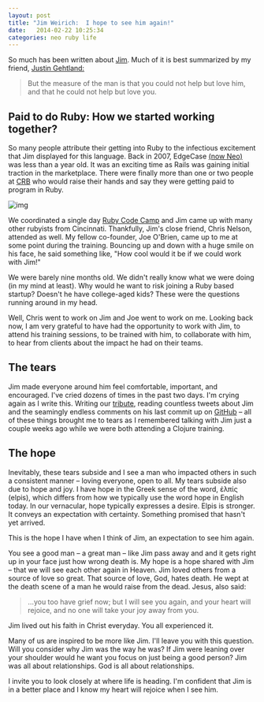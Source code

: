 ```yaml
---
layout: post
title: "Jim Weirich:  I hope to see him again!"
date:   2014-02-22 10:25:34
categories: neo ruby life
---
```


So much has been written about [Jim](http://en.wikipedia.org/wiki/Jim_Weirich).  Much of it is best summarized by my
friend, [Justin Gehtland:](https://medium.com/p/fc86046b8a54)

> But the measure of the man is that you could not help but love him,
    and that he could not help but love you.

## Paid to do Ruby:  How we started working together?

So many people attribute their getting into Ruby to the infectious
excitement that Jim displayed for this language.  Back in 2007, EdgeCase [(now Neo)](http://www.neo.com)
was less than a year old.  It was an exciting time as Rails was gaining
initial traction in the marketplace.  There were finally more than one or
two people at [CRB](http://columbusrb.com) who would raise their hands and say they were getting
paid to program in Ruby.

![img](http://farm6.staticflickr.com/5258/5489951776_849299ef95.jpg)

We coordinated a single day [Ruby Code Camp](https://groups.google.com/forum/#!topic/columbusrb/eH6VO_IFDNE) and Jim came up with many
other rubyists from Cincinnati.  Thankfully, Jim's close friend, Chris Nelson,
attended as well.  My fellow co-founder, Joe O'Brien, came up to me at
some point during the training.  Bouncing up and down with a huge smile on
his face, he said something like, "How cool would it be if we could work
with Jim!"

We were barely nine months old.  We didn't really know what we
were doing (in my mind at least).  Why would he want to risk joining a
Ruby based startup?  Doesn't he have college-aged kids?  These were the
questions running around in my head.

Well, Chris went to work on Jim and Joe went to work on me.  Looking
back now, I am very grateful to have had the opportunity to work with Jim,
to attend his training sessions, to be trained with him, to collaborate
with him, to hear from clients about the impact he had on their teams.

## The tears

Jim made everyone around him feel comfortable, important, and encouraged.
I've cried dozens of times in the past two days.  I'm crying again as I write
this.  Writing our [tribute](http://www.neo.com/), reading countless tweets about Jim and the
seamingly endless comments on his last commit up on [GitHub](https://github.com/jimweirich/wyriki/commit/d28fac7f18aeacb00d8ad3460a0a5a901617c2d4#commitcomment-5440627) &#x2013; all of these
things brought me to tears as I remembered talking with Jim just a couple
weeks ago while we were both attending a Clojure training.

## The hope

Inevitably, these tears subside and I see a man who impacted others in
such a consistent manner &#x2013; loving everyone, open to all. My tears subside also
due to hope and joy.  I have hope in the Greek sense of
the word, ἐλπίς (elpis), which differs from how we typically use the word
hope in English today.  In our vernacular, hope typically expresses a desire.
Elpis is stronger.  It conveys an expectation with certainty.  Something
promised that hasn't yet arrived.

This is the hope I have when I think of Jim, an expectation to see him again.

You see a good man &#x2013; a great man &#x2013; like Jim pass away and and it gets right
up in your face just how wrong death is.  My hope is a hope shared with Jim
 &#x2013; that we will see each other again in Heaven.  Jim loved others from a source
of love so great.  That source of love, God, hates death.  He wept at the death
scene of a man he would raise from the dead.  Jesus, also said:

> &#x2026;you too have grief now; but I will see you again, and your heart will
rejoice, and no one will take your joy away from you.

Jim lived out his faith in Christ everyday.  You all experienced it.

Many of us are inspired to be more like Jim.  I'll leave you with this question.
Will you consider why Jim was the way he was?  If Jim were leaning over
your shoulder would he want you focus on just being a good person?  Jim
was all about relationships.  God is all about relationships.

I invite you to look closely at where life is heading. I'm confident that
Jim is in a better place and I know my heart will rejoice when I see him.
